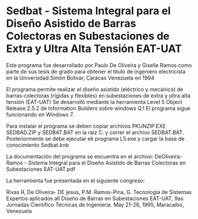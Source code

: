 # Sedbat - Sistema Integral para el Diseño Asistido de Barras Colectoras en Subestaciones de Extra y Ultra Alta Tensión EAT-UAT

Este programa fue desarrollado por Paulo De Oliveira y Giselle Ramos como parte de sus tesis de grado para obtener el titulo  de ingeniero electricista
en la Universidad Simón Bolivar, Caracas Venezuela en 1994

El programa permite realizar el diseño asistido (eléctrico y mecánico) de barras colectoras (rígidas y flexibles) en subestaciones de extra y ultra alta tensión  (EAT-UAT)
Se desarrolló  mediante la herramienta Level 5 Object Release 2.5.2 de Information Builders sobre windows Q.1
El programa sigue funcionando en Windows 7.
 
Para instalar el programa se deben copiar archivos PKUNZIP.EXE SEDBAD.ZIP y SEDBAT.BAT en la raiz C: y correr el archivo SEDBAT.BAT. Posteriormente se debe ejecutar ek
programa L5.exe y cargar la base de conocimiento Sedbat.knb
 
La documentación del programa se encuentra en el archivo:
DeOliveira-Ramos - Sistema Integral para el Diseño Asistido de Barras Colectoras en Subestaciones EAT-UAT.pdf

La herramienta fue presentada en el siguiente congreso:

Rivas R, De Oliveira- DE jesus, P.M. Ramos-Pina, G. Tecnología de Sistemas Expertos  aplicados all Diseño de Barras en Subestaciones EAT-UAT, 9as Jornadas Científico Técnicas de Ingeniería. May 21-26, 1995, Maracaibo, Venezuela
